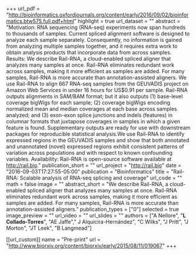 +++
url_pdf = "http://bioinformatics.oxfordjournals.org/content/early/2016/09/02/bioinformatics.btw575.full.pdf+html"
highlight = true
url_dataset = ""
abstract = "Motivation: RNA sequencing (RNA-seq) experiments now span hundreds to thousands of samples. Current spliced alignment software is designed to analyze each sample separately. Consequently, no information is gained from analyzing multiple samples together, and it requires extra work to obtain analysis products that incorporate data from across samples. Results: We describe Rail-RNA, a cloud-enabled spliced aligner that analyzes many samples at once. Rail-RNA eliminates redundant work across samples, making it more efficient as samples are added. For many samples, Rail-RNA is more accurate than annotation-assisted aligners. We use Rail-RNA to align 667 RNA-seq samples from the GEUVADIS project on Amazon Web Services in under 16 hours for US$0.91 per sample. Rail-RNA outputs alignments in SAM/BAM format; but it also outputs (1) base-level coverage bigWigs for each sample; (2) coverage bigWigs encoding normalized mean and median coverages at each base across samples analyzed; and (3) exon-exon splice junctions and indels (features) in columnar formats that juxtapose coverages in samples in which a given feature is found. Supplementary outputs are ready for use with downstream packages for reproducible statistical analysis.We use Rail-RNA to identify expressed regions in the GEUVADIS samples and show that both annotated and unannotated (novel) expressed regions exhibit consistent patterns of variation across populations and with respect to known confounding variables. Availability: Rail-RNA is open-source software available at http://rail.bio."
publication_short = ""
url_project = "http://rail.bio"
date = "2016-09-03T17:27:55-05:00"
publication = "Bioinformatics"
title = "Rail-RNA: Scalable analysis of RNA-seq splicing and coverage"
url_code = ""
math = false
image = ""
abstract_short = "We describe Rail-RNA, a cloud-enabled spliced aligner that analyzes many samples at once. Rail-RNA eliminates redundant work across samples, making it more efficient as samples are added. For many samples, Rail-RNA is more accurate than annotation-assisted aligners."
publication_types = ["0"]
selected = true
image_preview = ""
url_video = ""
url_slides = ""
authors = ["A Nellore", "__L Collado-Torres__", "AE Jaffe"," J Alquicira-Hernández", "C Wilks", "J Pritt", "J Morton", "JT Leek", "B Langmead"]

[[url_custom]]
    name = "Pre-print"
    url = "http://www.biorxiv.org/content/biorxiv/early/2015/08/11/019067"
+++

